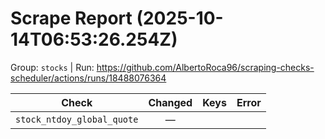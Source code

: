 # Scrape Report (2025-10-14T06:53:26.254Z)

Group: `stocks`  |  Run: https://github.com/AlbertoRoca96/scraping-checks-scheduler/actions/runs/18488076364

| Check | Changed | Keys | Error |
|---|:---:|:--|:--|
| `stock_ntdoy_global_quote` | — |  |  |

